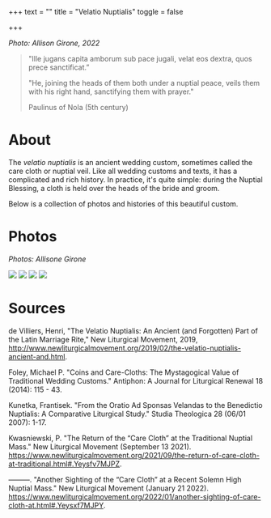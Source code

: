 +++
text = ""
title = "Velatio Nuptialis"
toggle = false

+++

_Photo: Allison Girone, 2022_


> "Ille jugans capita amborum sub pace jugali, velat eos dextra, quos prece sanctificat.”
> 
> "He, joining the heads of them both under a nuptial peace, veils them with his right hand, sanctifying them with prayer." 
> 
> Paulinus of Nola (5th century)


# About 

The _velatio nuptialis_ is an ancient wedding custom, sometimes called the care cloth or nuptial veil. Like all wedding customs and texts, it has a complicated and rich history. In practice, it's quite simple: during the Nuptial Blessing, a cloth is held over the heads of the bride and groom. 

Below is a collection of photos and histories of this beautiful custom. 

# Photos

_Photos: Allisone Girone_

![](/uploads/velatio1.JPG)
![](/uploads/velatio2.JPG)
![](/uploads/velatio3.JPG)
![](/uploads/velatio4.JPG)

# Sources

de Villiers, Henri, "The Velatio Nuptialis: An Ancient (and Forgotten) Part of the Latin Marriage Rite," New Liturgical Movement, 2019, http://www.newliturgicalmovement.org/2019/02/the-velatio-nuptialis-ancient-and.html.

Foley, Michael P. "Coins and Care-Cloths: The Mystagogical Value of Traditional Wedding Customs." Antiphon: A Journal for Liturgical Renewal 18 (2014): 115 - 43.

Kunetka, Frantisek. "From the Oratio Ad Sponsas Velandas to the Benedictio Nuptialis: A Comparative Liturgical Study." Studia Theologica 28 (06/01 2007): 1-17.

Kwasniewski, P. "The Return of the “Care Cloth” at the Traditional Nuptial Mass." New Liturgical Movement  (September 13 2021). https://www.newliturgicalmovement.org/2021/09/the-return-of-care-cloth-at-traditional.html#.Yeysfv7MJPZ.

———. "Another Sighting of the “Care Cloth” at a Recent Solemn High Nuptial Mass." New Liturgical Movement  (January 21 2022). https://www.newliturgicalmovement.org/2022/01/another-sighting-of-care-cloth-at.html#.Yeysxf7MJPY.

